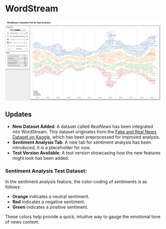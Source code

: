 
# WordStream

[![WS](https://github.com/huyen-nguyen/WordStream/blob/master/images/Huffington.png)](https://www.youtube.com/watch?v=DwaDMPhi2Ec "Everything Is AWESOME")

## Updates

- **New Dataset Added**: A dataset called *RealNews* has been integrated into WordStream. This dataset originates from the [Fake and Real News Dataset on Kaggle](https://www.kaggle.com/datasets/clmentbisaillon/fake-and-real-news-dataset?resource=download), which has been preprocessed for improved analysis.  
- **Sentiment Analysis Tab**: A new tab for sentiment analysis has been introduced, it is a placeholder for now.  
- **Test Version Available**: A test version showcasing how the new features might look has been added.  

### Sentiment Analysis Test Dataset:
In the sentiment analysis feature, the color-coding of sentiments is as follows:
- **Orange** indicates a neutral sentiment.
- **Red** indicates a negative sentiment.
- **Green** indicates a positive sentiment. 

These colors help provide a quick, intuitive way to gauge the emotional tone of news content.
